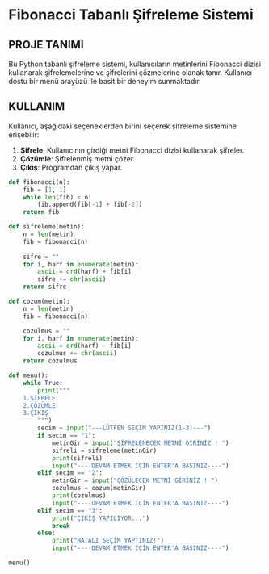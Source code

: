 # Fibonacci Tabanlı Şifreleme Sistemi 

## PROJE TANIMI
Bu Python tabanlı şifreleme sistemi, kullanıcıların metinlerini Fibonacci dizisi kullanarak şifrelemelerine ve şifrelerini çözmelerine olanak tanır. Kullanıcı dostu bir menü arayüzü ile basit bir deneyim sunmaktadır.

## KULLANIM
Kullanıcı, aşağıdaki seçeneklerden birini seçerek şifreleme sistemine erişebilir:

1. **Şifrele**: Kullanıcının girdiği metni Fibonacci dizisi kullanarak şifreler.
2. **Çözümle**: Şifrelenmiş metni çözer.
3. **Çıkış**: Programdan çıkış yapar.

```python
def fibonacci(n):
    fib = [1, 1]
    while len(fib) < n:
        fib.append(fib[-1] + fib[-2])
    return fib

def sifreleme(metin):
    n = len(metin)
    fib = fibonacci(n)
    
    sifre = ""
    for i, harf in enumerate(metin):
        ascii = ord(harf) + fib[i]
        sifre += chr(ascii)
    return sifre

def cozum(metin):
    n = len(metin)
    fib = fibonacci(n)

    cozulmus = ""
    for i, harf in enumerate(metin):
        ascii = ord(harf) - fib[i]
        cozulmus += chr(ascii)
    return cozulmus

def menu():
    while True:
        print("""
    1.ŞİFRELE
    2.ÇÖZÜMLE
    3.ÇIKIŞ
        """)
        secim = input("---LÜTFEN SEÇİM YAPINIZ(1-3)---")
        if secim == "1":
            metinGir = input("ŞİFRELENECEK METNİ GİRİNİZ ! ")
            sifreli = sifreleme(metinGir)
            print(sifreli)
            input("----DEVAM ETMEK İÇİN ENTER'A BASINIZ----")
        elif secim == "2":
            metinGir = input("ÇÖZÜLECEK METNİ GİRİNİZ ! ")
            cozulmus = cozum(metinGir)
            print(cozulmus)
            input("----DEVAM ETMEK İÇİN ENTER'A BASINIZ----")
        elif secim == "3":
            print("ÇIKIŞ YAPILIYOR...")
            break
        else:
            print("HATALI SEÇİM YAPTINIZ!")
            input("----DEVAM ETMEK İÇİN ENTER'A BASINIZ----")

menu()
